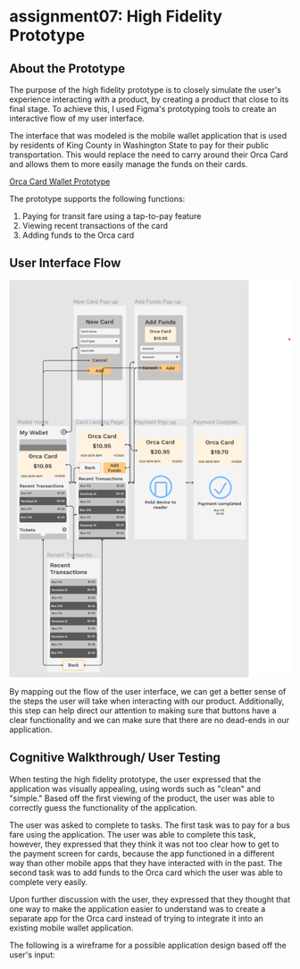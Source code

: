 # assignment07: High Fidelity Prototype 

## About the Prototype 

The purpose of the high fidelity prototype is to closely simulate the user's experience interacting with a product, by creating a product that close to its final stage. To achieve this, I used Figma's prototyping tools to create an interactive flow of my user interface. 

The interface that was modeled is the mobile wallet application that is used by residents of King County in Washington State to pay for their public transportation. This would replace the need to carry around their Orca Card and allows them to more easily manage the funds on their cards. 

[Orca Card Wallet Prototype](https://www.figma.com/file/ElWiKKAS014nyMBAoNTRj0/User-Interface?node-id=0%3A1) 

The prototype supports the following functions: 

1. Paying for transit fare using a tap-to-pay feature 
2. Viewing recent transactions of the card
3. Adding funds to the Orca card 

## User Interface Flow 

![user interface visual flow](uiFlow.png)

By mapping out the flow of the user interface, we can get a better sense of the steps the user will take when interacting with our product. Additionally, this step can help direct our attention to making sure that buttons have a clear functionality and we can make sure that there are no dead-ends in our application. 

## Cognitive Walkthrough/ User Testing 

When testing the high fidelity prototype, the user expressed that the application was visually appealing, using words such as "clean" and "simple." Based off the first viewing of the product, the user was able to correctly guess the functionality of the application. 

The user was asked to complete to tasks. The first task was to pay for a bus fare using the application. The user was able to complete this task, however, they expressed that they think it was not too clear how to get to the payment screen for cards, because the app functioned in a different way than other mobile apps that they have interacted with in the past. The second task was to add funds to the Orca card which the user was able to complete very easily. 

Upon further discussion with the user, they expressed that they thought that one way to make the application easier to understand was to create a separate app for the Orca card instead of trying to integrate it into an existing mobile wallet application. 

The following is a wireframe for a possible application design based off the user's input: 

